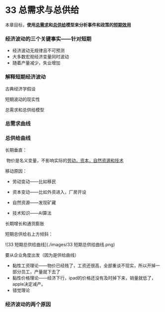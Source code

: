 # 33 总需求与总供给

本章目标，**使用<u>总需求</u>和<u>总供给</u>模型来分析事件和政策的<u>短期效用</u>**



### 经济波动的三个关键事实——针对短期

- 经济波动无规律且不可预测
- 大多数宏观经济变量同时波动
- 随着产量减少，失业增加



### 解释短期经济波动

古典经济学假设



短期波动的现实性



总需求和总供给模型



### 总需求曲线



### 总供给曲线

长期垂直：

​		物价是名义变量，不影响实际的<u>劳动，资本，自然资源和技术</u>

移动原因：

- 劳动变动——比如移民

- 资本变动——比如外资进入，厂房开设

- 自然资源——发现矿藏

- 技术知识——AI算法



长期增长和通货膨胀



短期总供给右上方倾斜：



![33 短期总供给曲线](./images/33 短期总供给曲线.png)

要从企业角度出发（因为是供给曲线）

- 黏性工资理论——物价已经贱了，工资还很高，全部重谈不现实，所以开掉一部分员工，产量就下去了
- 黏性价格理论——经济下行，ipad的价格还没有及时掉下来，销量就低了，apple决定减产。
- 错觉理论


### 经济波动的两个原因

